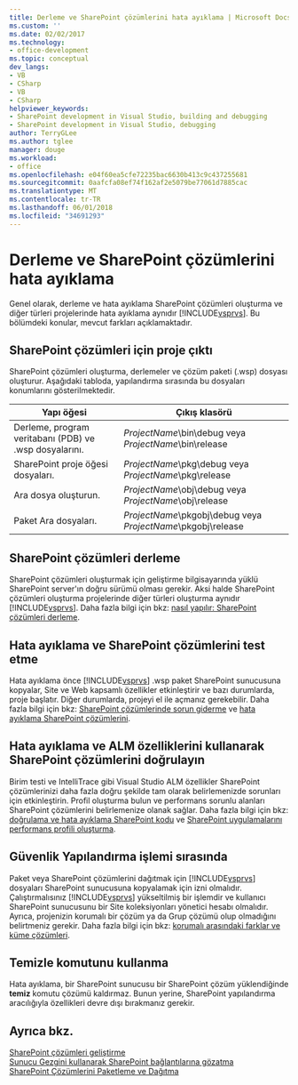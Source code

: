 ```yaml
---
title: Derleme ve SharePoint çözümlerini hata ayıklama | Microsoft Docs
ms.custom: ''
ms.date: 02/02/2017
ms.technology:
- office-development
ms.topic: conceptual
dev_langs:
- VB
- CSharp
- VB
- CSharp
helpviewer_keywords:
- SharePoint development in Visual Studio, building and debugging
- SharePoint development in Visual Studio, debugging
author: TerryGLee
ms.author: tglee
manager: douge
ms.workload:
- office
ms.openlocfilehash: e04f60ea5cfe72235bac6630b413c9c437255681
ms.sourcegitcommit: 0aafcfa08ef74f162af2e5079be77061d7885cac
ms.translationtype: MT
ms.contentlocale: tr-TR
ms.lasthandoff: 06/01/2018
ms.locfileid: "34691293"
---
```

# <a name="building-and-debugging-sharepoint-solutions"></a>Derleme ve SharePoint çözümlerini hata ayıklama
  Genel olarak, derleme ve hata ayıklama SharePoint çözümleri oluşturma ve diğer türleri projelerinde hata ayıklama aynıdır [!INCLUDE[vsprvs](../sharepoint/includes/vsprvs-md.md)]. Bu bölümdeki konular, mevcut farkları açıklamaktadır.  
  
## <a name="project-output-for-sharepoint-solutions"></a>SharePoint çözümleri için proje çıktı
 SharePoint çözümleri oluşturma, derlemeler ve çözüm paketi (.wsp) dosyası oluşturur. Aşağıdaki tabloda, yapılandırma sırasında bu dosyaları konumlarını gösterilmektedir.  
  
|Yapı öğesi|Çıkış klasörü|  
|----------------|-------------------|  
|Derleme, program veritabanı (PDB) ve .wsp dosyalarını.|*ProjectName*\bin\debug veya *ProjectName*\bin\release|  
|SharePoint proje öğesi dosyaları.|*ProjectName*\pkg\debug veya *ProjectName*\pkg\release|  
|Ara dosya oluşturun.|*ProjectName*\obj\debug veya *ProjectName*\obj\release|  
|Paket Ara dosyaları.|*ProjectName*\pkgobj\debug veya *ProjectName*\pkgobj\release|  
  
## <a name="build-sharepoint-solutions"></a>SharePoint çözümleri derleme
 SharePoint çözümleri oluşturmak için geliştirme bilgisayarında yüklü SharePoint server'ın doğru sürümü olması gerekir. Aksi halde SharePoint çözümleri oluşturma projelerinde diğer türleri oluşturma aynıdır [!INCLUDE[vsprvs](../sharepoint/includes/vsprvs-md.md)]. Daha fazla bilgi için bkz: [nasıl yapılır: SharePoint çözümleri derleme](../sharepoint/how-to-build-sharepoint-solutions.md).  
  
## <a name="debug-and-test-sharepoint-solutions"></a>Hata ayıklama ve SharePoint çözümlerini test etme
 Hata ayıklama önce [!INCLUDE[vsprvs](../sharepoint/includes/vsprvs-md.md)] .wsp paket SharePoint sunucusuna kopyalar, Site ve Web kapsamlı özellikler etkinleştirir ve bazı durumlarda, proje başlatır. Diğer durumlarda, projeyi el ile açmanız gerekebilir. Daha fazla bilgi için bkz: [SharePoint çözümlerinde sorun giderme](../sharepoint/troubleshooting-sharepoint-solutions.md) ve [hata ayıklama SharePoint çözümlerini](../sharepoint/debugging-sharepoint-solutions.md).  
  
## <a name="debug-and-verify-sharepoint-solutions-by-using-alm-features"></a>Hata ayıklama ve ALM özelliklerini kullanarak SharePoint çözümlerini doğrulayın
 Birim testi ve IntelliTrace gibi Visual Studio ALM özellikler SharePoint çözümlerinizi daha fazla doğru şekilde tam olarak belirlemenizde sorunları için etkinleştirin. Profil oluşturma bulun ve performans sorunlu alanları SharePoint çözümlerini belirlemenize olanak sağlar. Daha fazla bilgi için bkz: [doğrulama ve hata ayıklama SharePoint kodu](../sharepoint/verifying-and-debugging-sharepoint-code.md) ve [SharePoint uygulamalarını performans profili oluşturma](../sharepoint/profiling-the-performance-of-sharepoint-applications.md).  
  
## <a name="security-during-the-build-process"></a>Güvenlik Yapılandırma işlemi sırasında
 Paket veya SharePoint çözümlerini dağıtmak için [!INCLUDE[vsprvs](../sharepoint/includes/vsprvs-md.md)] dosyaları SharePoint sunucusuna kopyalamak için izni olmalıdır. Çalıştırmalısınız [!INCLUDE[vsprvs](../sharepoint/includes/vsprvs-md.md)] yükseltilmiş bir işlemdir ve kullanıcı SharePoint sunucusunu bir Site koleksiyonları yönetici hesabı olmalıdır. Ayrıca, projenizin korumalı bir çözüm ya da Grup çözümü olup olmadığını belirtmeniz gerekir. Daha fazla bilgi için bkz: [korumalı arasındaki farklar ve küme çözümleri](../sharepoint/differences-between-sandboxed-and-farm-solutions.md).  
  
## <a name="using-the-clean-command"></a>Temizle komutunu kullanma  
 Hata ayıklama, bir SharePoint sunucusu bir SharePoint çözüm yüklendiğinde **temiz** komutu çözümü kaldırmaz. Bunun yerine, SharePoint yapılandırma aracılığıyla özellikleri devre dışı bırakmanız gerekir.  
  
## <a name="see-also"></a>Ayrıca bkz.
 [SharePoint çözümleri geliştirme](../sharepoint/developing-sharepoint-solutions.md)   
 [Sunucu Gezgini kullanarak SharePoint bağlantılarına gözatma](../sharepoint/browsing-sharepoint-connections-using-server-explorer.md)   
 [SharePoint Çözümlerini Paketleme ve Dağıtma](../sharepoint/packaging-and-deploying-sharepoint-solutions.md)  
  
 